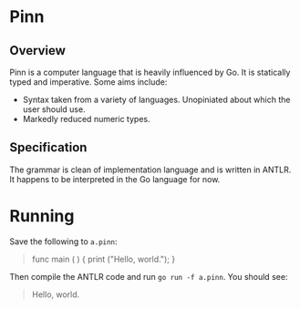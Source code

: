 Pinn
====

## Overview

Pinn is a computer language that is heavily influenced by Go. It is statically typed and imperative. Some aims include:

* Syntax taken from a variety of languages. Unopiniated about which the user should use.
* Markedly reduced numeric types.

## Specification

The grammar is clean of implementation language and is written in ANTLR. It happens to be interpreted in the Go language for now.

Running
=======

Save the following to `a.pinn`:

> func main ( ) {
> 	print ("Hello, world.");
> }

Then compile the ANTLR code and run `go run -f a.pinn`. You should see:

> Hello, world.

